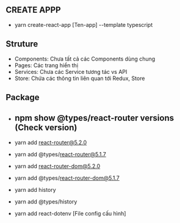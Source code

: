 ## CREATE APPP ##
- yarn create-react-app [Ten-app] --template typescript


## Struture
- Components: Chưa tất cả các Components dùng chung
- Pages: Các trang hiển thị
- Services: Chưa các Service tương tác vs API
- Store: Chứa các thông tin liên quan tới Redux, Store

## Package 
- ## npm show @types/react-router versions (Check version)

- yarn add react-router@5.2.0
- yarn add @types/react-router@5.1.7

- yarn add react-router-dom@5.2.0
- yarn add @types/react-router-dom@5.1.7

- yarn add history
- yarn add @types/history

- yarn add react-dotenv [File config cấu hình]